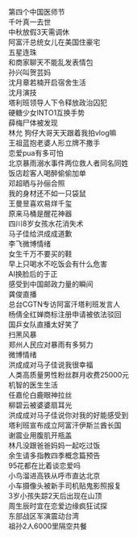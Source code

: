 第四个中国医师节  
千叶真一去世  
中秋放假3天需调休  
阿富汗总统女儿在美国住豪宅  
五星连珠  
和商家聊天不能乱发表情包  
孙兴叫贺芸妈  
沈月章若楠开启宿舍生活  
沈月演技  
塔利班领导人下令释放政治囚犯  
硬糖少女INTO1互换手势  
薛梅尸体被发现  
林允 狗仔大哥天天跟着我拍vlog嘛  
王祖蓝抱老婆人形立牌不撒手  
恋爱pua有多可怕  
北京暴雨溺水事件两位救人者同名同姓  
饭店趁客人喝醉偷偷加单  
邓超晒与孙俪合照  
我的身材还不如一只袋鼠  
王曼昱喜欢易烊千玺  
原来马桶是醒花神器  
四川8岁女孩水花消失术  
马子佳给洪成成道歉  
李飞微博情绪  
女生千万不要买的鞋  
早上只喝水不吃饭会有什么危害  
AI换脸后的于正  
感受到中国邮政力量的瞬间  
龚俊直播  
总台CGTN专访阿富汗塔利班发言人  
杨倩全红婵商标注册申请被依法驳回  
国乒女队直播太好笑了  
扫黑风暴  
郑州人民应对暴雨有多努力  
微博情绪  
洪成成对马子佳说我很幸福  
人类高质量男性粉丝群月收费25000元  
机智的医生生活  
任嘉伦白鹿眼神拉丝  
柳碧云被婆婆扇耳光  
洪成成对马子佳说你对我的好能感受到  
塔利班宣布成立阿富汗伊斯兰酋长国  
谢震业用腹肌开瓶盖  
林凡没跟爸爸妈妈一起吃过饭  
余生请多指教四季概念篇预告  
95花都在比着谈恋爱吗  
小鸟溜进高铁从呼市直达北京  
小车摄像头被新手司机贴鬼影照报复  
3岁小孩失踪2天后出现在山顶  
周生辰时宜在恋爱边缘疯狂试探  
东部战区军演震动台湾  
祖孙2人6000里隔空共餐  
